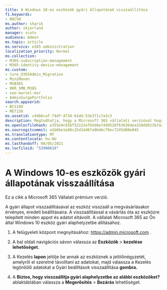 ```yaml
---
title: A Windows 10-es eszközök gyári állapotának visszaállítása
f1.keywords:
- NOCSH
ms.author: sharik
author: skjerland
manager: scotv
audience: Admin
ms.topic: article
ms.service: o365-administration
localization_priority: Normal
ms.collection:
- M365-subscription-management
- M365-identity-device-management
ms.custom:
- Core_O365Admin_Migration
- MiniMaven
- MSB365
- OKR_SMB_M365
- seo-marvel-mar
- AdminSurgePortfolio
search.appverid:
- BCS160
- MET150
ms.assetid: c4db6caf-74df-4734-b1dd-53e371c7a3c3
description: Megtudhatja, hogy a Microsoft 365 vállalati verzióval hogyan állíthatja vissza az Ön által Windows 10 eszköz gyári beállításait, és hogyan állíthatja vissza őket eredeti beállításaikhoz a vásárláskor.
ms.openlocfilehash: e355e9c916f52222efb5d8e7449520f63636dea320dd813b7acfa0f1f3a0b318
ms.sourcegitcommit: a1b66e1e80c25d14d67a9b46c79ec7245d88e045
ms.translationtype: MT
ms.contentlocale: hu-HU
ms.lasthandoff: 08/05/2021
ms.locfileid: "53900610"
---
```

# <a name="reset-windows-10-devices-to-their-factory-settings"></a>A Windows 10-es eszközök gyári állapotának visszaállítása

Ez a cikk a Microsoft 365 Vállalati prémium verzió.

A gyári állapot visszaállításával az eszköz visszaáll a megvásárlásakor érvényes, eredeti beállításaira. A visszaállítással a vásárlás óta az eszközre telepített minden appot és adatot eltávolít. A vállalati Microsoft 365 az Ön által Windows 10 eszköz gyári alaphelyzetbe állításához.
  
1. A felügyeleti központ megnyitásához: <a href="https://go.microsoft.com/fwlink/p/?linkid=837890" target="_blank">https://admin.microsoft.com</a> .
    
2. A bal oldali navigációs sávon válassza az **Eszközök** \> **kezelése lehetőséget.**

3. A Kezelés **lapon** jelölje be annak az eszköznek a jelölőnégyzetét, amelyről el szeretné távolítani az adatokat, majd válassza a Kezelés legördülő adatokat a Gyári beállítások visszaállítása **gombra.** 
    
4. A **Biztos, hogy visszaállítja gyári alaphelyzetbe az alábbi eszközöket?** ablaktáblában válassza a **Megerősítés** \> **Bezárás** lehetőséget.
    
  

